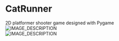 # CatRunner
 2D platformer shooter game designed with Pygame
![IMAGE_DESCRIPTION](https://github.com/KiyanNorouzi/CatRunner/blob/main/img/ScreenShot.png)  
![IMAGE_DESCRIPTION](https://github.com/KiyanNorouzi/CatRunner/blob/main/img/cast.png)  
